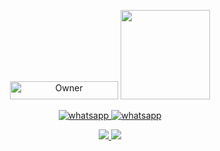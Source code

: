 <p align="center">
<a href="https://github.com/Meharking07"><img title="Owner" src="https://img.shields.io/badge/Owner-Maher Zubair-black.svg?style=for-the-badge&logo=github" width="173px" height="29"></a>

 <a href="https://github.com/Meharking07/hi/blob/main/LICENCE">
<img src='https://img.shields.io/github/license/Meharking07/hi?color=%231e81b0&style=for-the-badge' width="143px">
<p align="center"> 
  <a aria-label="Join our chats" href="https://chat.whatsapp.com/JM1yBMlveulDrAN22jHcWV" target="_blank">
   <img alt="whatsapp" src="https://img.shields.io/badge/Support Group-25D366?style=for-the-badge&logo=whatsapp&logoColor=white" />
    <a aria-label="Join our chats" href="https://chat.whatsapp.com/CkWgmF0ykS33Lzi55T5XlY" target="_blank">
   <img alt="whatsapp" src="https://img.shields.io/badge/Public Bot Group-25D366?style=for-the-badge&logo=whatsapp&logoColor=white" />

   <p align="center">
  <a href="https://github.com/Meharking07/hi/fork">
    <img src="https://img.shields.io/github/forks/Meharking07/hi?label=Fork&style=social">
    
    
  <a href="https://github.com/Meharking07/hi/stargazers">
    <img src="https://img.shields.io/github/stars/Meharking07/hi?style=social">
  </a>

</p>
